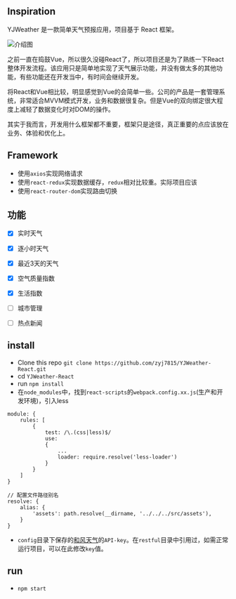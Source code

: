 ## Inspiration

YJWeather 是一款简单天气预报应用，项目基于 React 框架。

![介绍图](https://raw.githubusercontent.com/zyj7815/YJWeather-React/master/public/desc1.pngo)

之前一直在捣鼓Vue，所以很久没碰React了，所以项目还是为了熟练一下React整体开发流程。该应用只是简单地实现了天气展示功能，并没有做太多的其他功能，有些功能还在开发当中，有时间会继续开发。

将React和Vue相比较，明显感觉到Vue的会简单一些。公司的产品是一套管理系统，非常适合MVVM模式开发，业务和数据很复杂。但是Vue的双向绑定很大程度上减轻了数据变化时对DOM的操作。

其实于我而言，开发用什么框架都不重要，框架只是途径，真正重要的点应该放在业务、体验和优化上。


## Framework
- 使用`axios`实现网络请求
- 使用`react-redux`实现数据缓存，`redux`相对比较重。实际项目应该
- 使用`react-router-dom`实现路由切换


## 功能
- [x] 实时天气
- [x] 逐小时天气
- [x] 最近3天的天气
- [x] 空气质量指数
- [x] 生活指数
- [ ] 城市管理
- [ ] 热点新闻


## install
- Clone this repo `git clone https://github.com/zyj7815/YJWeather-React.git`
- cd `YJWeather-React`
- run `npm install`
- 在`node_modules`中，找到`react-scripts`的`webpack.config.xx.js`(生产和开发环境)，引入less
```
module: {
    rules: [
        {            
            test: /\.(css|less)$/
            use:
            {
                ...
                loader: require.resolve('less-loader')
            }
        }
    ]
}

// 配置文件路径别名
resolve: {
    alias: {
        'assets': path.resolve(__dirname, '../../../src/assets'),
    }
}
```
- `config`目录下保存的[和风天气](https://www.heweather.com/)的`API-key`。在`restful`目录中引用过，如需正常运行项目，可以在此修改`key`值。

## run
- `npm start`